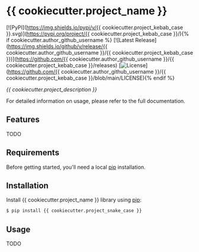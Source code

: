# {{ cookiecutter.project_name }}

[![PyPI](https://img.shields.io/pypi/v/{{ cookiecutter.project_kebab_case }}.svg)](https://pypi.org/project/{{ cookiecutter.project_kebab_case }}/){% if cookiecutter.author_github_username %}
[![Latest Release](https://img.shields.io/github/v/release/{{ cookiecutter.author_github_username }}/{{ cookiecutter.project_kebab_case }})](https://github.com/{{ cookiecutter.author_github_username }}/{{ cookiecutter.project_kebab_case }}/releases)
[![License](https://img.shields.io/badge/license-Apache%202.0-blue.svg)](https://github.com/{{ cookiecutter.author_github_username }}/{{ cookiecutter.project_kebab_case }}/blob/main/LICENSE){% endif %}

_{{ cookiecutter.project_description }}_

For detailed information on usage, please refer to the full documentation.

## Features

TODO

## Requirements

Before getting started, you'll need a local [pip](https://github.com/pypa/pip) installation.

## Installation

Install {{ cookiecutter.project_name }} library using [pip](https://github.com/pypa/pip):

```bash
$ pip install {{ cookiecutter.project_snake_case }}
```

## Usage

TODO
